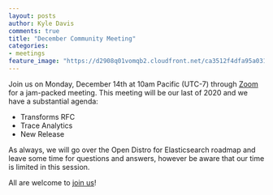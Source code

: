 ```yaml
---
layout: posts
author: Kyle Davis
comments: true
title: "December Community Meeting"
categories:
- meetings
feature_image: "https://d2908q01vomqb2.cloudfront.net/ca3512f4dfa95a03169c5a670a4c91a19b3077b4/2019/03/26/open_disto-elasticsearch-logo-800x400.jpg"
---
```


Join us on Monday, December 14th at 10am Pacific (UTC-7) through [Zoom](https://www.meetup.com/Open-Distro-for-Elasticsearch-Meetup-Group/events/thmcwrybcqbsb/) for a jam-packed meeting. This meeting will be our last of 2020 and we have a substantial agenda:

* Transforms RFC
* Trace Analytics
* New Release

As always, we will go over the Open Distro for Elasticsearch roadmap and leave some time for questions and answers, however be aware that our time is limited in this session.

All are welcome to [join us](https://www.meetup.com/Open-Distro-for-Elasticsearch-Meetup-Group/events/thmcwrybcqbsb/)!